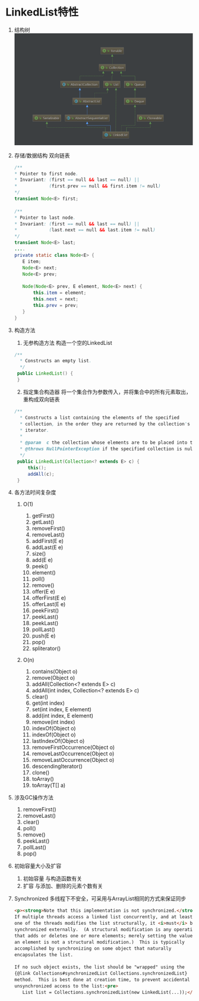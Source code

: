 # LinkedList特性

1. 结构树
![LinkedList结构树](https://github.com/WuwenGitHub/Notebook/blob/master/pics/LinkedList%E7%BB%93%E6%9E%84%E6%A0%91.png "LinkedList结构树")

2. 存储/数据结构
     双向链表
     ```java
     /**
     * Pointer to first node.
     * Invariant: (first == null && last == null) ||
     *            (first.prev == null && first.item != null)
     */
    transient Node<E> first;

    /**
     * Pointer to last node.
     * Invariant: (first == null && last == null) ||
     *            (last.next == null && last.item != null)
     */
    transient Node<E> last;
    ....
    private static class Node<E> {
        E item;
        Node<E> next;
        Node<E> prev;

        Node(Node<E> prev, E element, Node<E> next) {
            this.item = element;
            this.next = next;
            this.prev = prev;
        }
    }
     ```
3. 构造方法
   1. 无参构造方法
   构造一个空的LinkedList
   ```java
   /**
     * Constructs an empty list.
     */
    public LinkedList() {
    }
   ```
   2. 指定集合构造器
   将一个集合作为参数传入，并将集合中的所有元素取出，重构成双向链表
   ```java
   /**
     * Constructs a list containing the elements of the specified
     * collection, in the order they are returned by the collection's
     * iterator.
     *
     * @param  c the collection whose elements are to be placed into this list
     * @throws NullPointerException if the specified collection is null
     */
    public LinkedList(Collection<? extends E> c) {
        this();
        addAll(c);
    }
   ```

3. 各方法时间复杂度
   1. O(1)
      1. getFirst()
      2. getLast()
      3. removeFirst()
      4. removeLast()
      5. addFirst(E e)
      6. addLast(E e)
      7. size()
      8. add(E e)
      9. peek()
      10. element()
      11. poll()
      12. remove()
      13. offer(E e)
      14. offerFirst(E e)
      15. offerLast(E e)
      16. peekFirst()
      17. peekLast()
      18. peekLast()
      19. pollLast()
      20. push(E e)
      21. pop()
      22. spliterator()

   2. O(n)
      1. contains(Object o)
      2. remove(Object o)
      3. addAll(Collection<? extends E> c)
      4. addAll(int index, Collection<? extends E> c)
      5. clear()
      6. get(int index)
      7. set(int index, E element)
      8. add(int index, E element)
      9. remove(int index)
      10. indexOf(Object o)
      11. indexOf(Object o)
      12. lastIndexOf(Object o)
      13. removeFirstOccurrence(Object o)
      14. removeLastOccurrence(Object o)
      15. removeLastOccurrence(Object o)
      16. descendingIterator()
      17. clone()
      18. toArray()
      19. toArray(T[] a)

4. 涉及GC操作方法
   1. removeFirst()
   2. removeLast()
   3. clear()
   4. poll()
   5. remove()
   6. peekLast()
   7. pollLast()
   8. pop()

4. 初始容量大小及扩容
   1. 初始容量
      与构造函数有关
   2. 扩容
       与添加、删除的元素个数有关

5. Synchronized
   多线程下不安全，可采用与ArrayList相同的方式来保证同步
   ```html
   <p><strong>Note that this implementation is not synchronized.</strong>
   If multiple threads access a linked list concurrently, and at least
   one of the threads modifies the list structurally, it <i>must</i> be
   synchronized externally.  (A structural modification is any operation
   that adds or deletes one or more elements; merely setting the value of
   an element is not a structural modification.)  This is typically
   accomplished by synchronizing on some object that naturally
   encapsulates the list.

   If no such object exists, the list should be "wrapped" using the
   {@link Collections#synchronizedList Collections.synchronizedList}
   method.  This is best done at creation time, to prevent accidental
   unsynchronized access to the list:<pre>
      List list = Collections.synchronizedList(new LinkedList(...));</pre>
   ```

